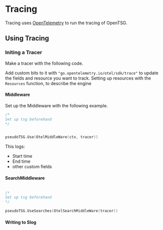 # Tracing

Tracing uses [OpenTelemetry][OTEL] to run the tracing
of OpenTSG.

## Using Tracing

### Initing a Tracer

Make a tracer with the following code.

Add custom bits to it with `"go.opentelemetry.io/otel/sdk/trace"`
to update the fields and resource you want to track.
Setting up resources with the `Resources` function,
to describe the engine 

#### Middleware

Set up the Middleware with the following example.

```go
/*
Set up tsg beforehand
*/


pseudoTSG.Use(OtelMiddleWare(ctx, tracer))
```

This logs:
- Start time
- End time
- other custom fields

#### SearchMiddleware

```go

/*
Set up tsg beforehand
*/

pseudoTSG.UseSearches(OtelSearchMiddleWare(tracer))

```

#### Writing to Slog

[OTEL]: "https://opentelemetry.io/" "The OpenTelemetry website"
